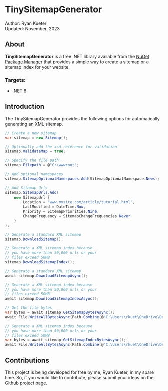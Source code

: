 # TinySitemapGenerator

Author: Ryan Kueter  
Updated: November, 2023

## About

**TinySitemapGenerator** is a free .NET library available from the [NuGet Package Manager](https://www.nuget.org/packages/TinySitemapGenerator) that provides a simple way to create a sitemap or a sitemap index for your website.

### Targets:
- .NET 8

## Introduction

The TinySitemapGenerator provides the following options for automatically generating an XML sitemap.

```csharp
// Create a new sitemap
var sitemap = new Sitemap();

// Optionally add the xsd reference for validation
sitemap.ValidateMap = true;

// Specify the file path
sitemap.Filepath = @"C:\wwwroot";

// Add optional namespaces
sitemap.SitemapOptionalNamespaces.Add(SitemapOptionalNamespace.News);

// Add Sitemap Urls
sitemap.SitemapUrls.Add(
    new SitemapUrl { 
        Location = "www.mysite.com/article/tutorial.html",
        LastModified = DateTime.Now,
        Priority = SitemapPriorities.Nine,
        ChangeFrequency = SitemapChangeFrequencies.Never
    }
);

// Generate a standard XML sitemap
sitemap.DownloadSitemap();

// Generate a XML sitemap index because
// you have more than 50,000 urls or your
// files exceed 50MB
sitemap.DownloadSitemapIndex();

// Generate a standard XML sitemap
await sitemap.DownloadSitemapAsync();

// Generate a XML sitemap index because
// you have more than 50,000 urls or your
// files exceed 50MB
await sitemap.DownloadSitemapIndexAsync();

// Get the file bytes
var bytes = await sitemap.GetSitemapBytesAsync();
await File.WriteAllBytesAsync(Path.Combine(@"C:\Users\rkuet\OneDrive\Desktop\Test2", "sitemap.xml"), bytes);

// Generate a XML sitemap index because
// you have more than 50,000 urls or your
// files exceed 50MB
var bytes = await sitemap.GetSitemapIndexBytesAsync();
await File.WriteAllBytesAsync(Path.Combine(@"C:\Users\rkuet\OneDrive\Desktop\Test2", "sitemap.xml"), bytes);
``` 

###
## Contributions

This project is being developed for free by me, Ryan Kueter, in my spare time. So, if you would like to contribute, please submit your ideas on the Github project page.